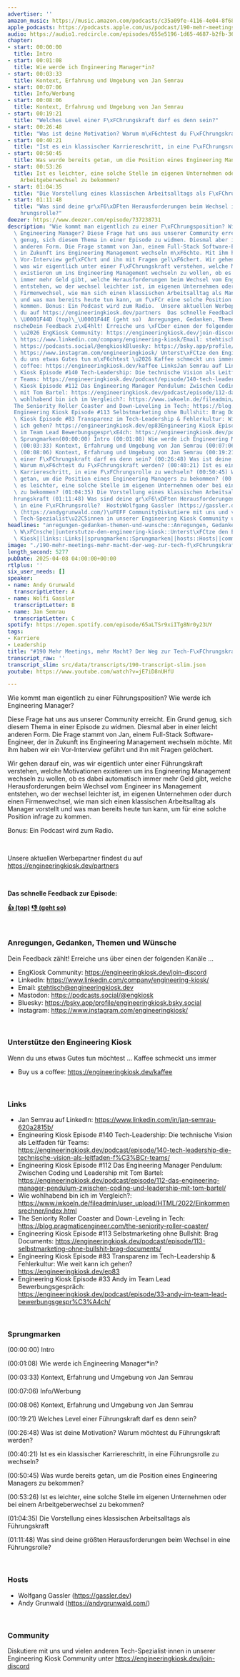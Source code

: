 ```yaml
---
advertiser: ''
amazon_music: https://music.amazon.com/podcasts/c35a09fe-4116-4e04-8f68-77d61b112e46/episodes/f3aad163-939a-4ffc-b8cb-7b556f5e6f7e/engineering-kiosk-190-mehr-meetings-mehr-macht-der-weg-zur-tech-f%C3%BChrungskraft
apple_podcasts: https://podcasts.apple.com/us/podcast/190-mehr-meetings-mehr-macht-der-weg-zur-tech-f%C3%BChrungskraft/id1603082924?i=1000702637852&uo=4
audio: https://audio1.redcircle.com/episodes/655e5196-1d65-4687-b2fb-36cdc9c3673c/stream.mp3
chapter:
- start: 00:00:00
  title: Intro
- start: 00:01:08
  title: Wie werde ich Engineering Manager*in?
- start: 00:03:33
  title: Kontext, Erfahrung und Umgebung von Jan Semrau
- start: 00:07:06
  title: Info/Werbung
- start: 00:08:06
  title: Kontext, Erfahrung und Umgebung von Jan Semrau
- start: 00:19:21
  title: "Welches Level einer F\xFChrungskraft darf es denn sein?"
- start: 00:26:48
  title: "Was ist deine Motivation? Warum m\xF6chtest du F\xFChrungskraft werden?"
- start: 00:40:21
  title: "Ist es ein klassischer Karriereschritt, in eine F\xFChrungsrolle zu wechseln?"
- start: 00:50:45
  title: Was wurde bereits getan, um die Position eines Engineering Managers zu bekommen?
- start: 00:53:26
  title: Ist es leichter, eine solche Stelle im eigenen Unternehmen oder bei einem
    Arbeitgeberwechsel zu bekommen?
- start: 01:04:35
  title: "Die Vorstellung eines klassischen Arbeitsalltags als F\xFChrungskraft"
- start: 01:11:48
  title: "Was sind deine gr\xF6\xDFten Herausforderungen beim Wechsel in eine F\xFC\
    hrungsrolle?"
deezer: https://www.deezer.com/episode/737238731
description: "Wie kommt man eigentlich zu einer F\xFChrungsposition? Wie werde ich\
  \ Engineering Manager? Diese Frage hat uns aus unserer Community erreicht. Ein Grund\
  \ genug, sich diesem Thema in einer Episode zu widmen. Diesmal aber in einer leicht\
  \ anderen Form. Die Frage stammt von Jan, einem Full-Stack Software-Engineer, der\
  \ in Zukunft ins Engineering Management wechseln m\xF6chte. Mit ihm haben wir ein\
  \ Vor-Interview gef\xFChrt und ihn mit Fragen gel\xF6chert. Wir gehen darauf ein,\
  \ was wir eigentlich unter einer F\xFChrungskraft verstehen, welche Motivationen\
  \ existieren um ins Engineering Management wechseln zu wollen, ob es dabei automatisch\
  \ immer mehr Geld gibt, welche Herausforderungen beim Wechsel vom Engineer ins Management\
  \ entstehen, wo der wechsel leichter ist, im eigenen Unternehmen oder durch einen\
  \ Firmenwechsel, wie man sich einen klassischen Arbeitsalltag als Manager vorstellt\
  \ und was man bereits heute tun kann, um f\xFCr eine solche Position infrage zu\
  \ kommen. Bonus: Ein Podcast wird zum Radio.  Unsere aktuellen Werbepartner findest\
  \ du auf https://engineeringkiosk.dev/partners  Das schnelle Feedback zur Episode:\
  \ \U0001F44D (top)\_\U0001F44E (geht so)  Anregungen, Gedanken, Themen und W\xFC\
  nscheDein Feedback z\xE4hlt! Erreiche uns \xFCber einen der folgenden Kan\xE4le\
  \ \u2026 EngKiosk Community: https://engineeringkiosk.dev/join-discord\_LinkedIn:\
  \ https://www.linkedin.com/company/engineering-kiosk/Email: stehtisch@engineeringkiosk.devMastodon:\
  \ https://podcasts.social/@engkioskBluesky: https://bsky.app/profile/engineeringkiosk.bsky.socialInstagram:\
  \ https://www.instagram.com/engineeringkiosk/ Unterst\xFCtze den Engineering KioskWenn\
  \ du uns etwas Gutes tun m\xF6chtest \u2026 Kaffee schmeckt uns immer\_ Buy us a\
  \ coffee: https://engineeringkiosk.dev/kaffee LinksJan Semrau auf LinkedIn: https://www.linkedin.com/in/jan-semrau-620a2815b/Engineering\
  \ Kiosk Episode #140 Tech-Leadership: Die technische Vision als Leitfaden f\xFC\
  r Teams: https://engineeringkiosk.dev/podcast/episode/140-tech-leadership-die-technische-vision-als-leitfaden-f%C3%BCr-teams/Engineering\
  \ Kiosk Episode #112 Das Engineering Manager Pendulum: Zwischen Coding und Leadership\
  \ mit Tom Bartel: https://engineeringkiosk.dev/podcast/episode/112-das-engineering-manager-pendulum-zwischen-coding-und-leadership-mit-tom-bartel/Wie\
  \ wohlhabend bin ich im Vergleich?: https://www.iwkoeln.de/fileadmin/user_upload/HTML/2022/Einkommensrechner/index.html\_\
  The Seniority Roller Coaster and Down-Leveling in Tech: https://blog.pragmaticengineer.com/the-seniority-roller-coaster/\_\
  Engineering Kiosk Episode #113 Selbstmarketing ohne Bullshit: Brag Documents: https://engineeringkiosk.dev/podcast/episode/113-selbstmarketing-ohne-bullshit-brag-documents/Engineering\
  \ Kiosk Episode #83 Transparenz im Tech-Leadership & Fehlerkultur: Wie weit kann\
  \ ich gehen? https://engineeringkiosk.dev/ep83Engineering Kiosk Episode #33 Andy\
  \ im Team Lead Bewerbungsgespr\xE4ch: https://engineeringkiosk.dev/podcast/episode/33-andy-im-team-lead-bewerbungsgespr%C3%A4ch/\
  \ Sprungmarken(00:00:00) Intro (00:01:08) Wie werde ich Engineering Manager*in?\
  \ (00:03:33) Kontext, Erfahrung und Umgebung von Jan Semrau (00:07:06) Info/Werbung\
  \ (00:08:06) Kontext, Erfahrung und Umgebung von Jan Semrau (00:19:21) Welches Level\
  \ einer F\xFChrungskraft darf es denn sein? (00:26:48) Was ist deine Motivation?\
  \ Warum m\xF6chtest du F\xFChrungskraft werden? (00:40:21) Ist es ein klassischer\
  \ Karriereschritt, in eine F\xFChrungsrolle zu wechseln? (00:50:45) Was wurde bereits\
  \ getan, um die Position eines Engineering Managers zu bekommen? (00:53:26) Ist\
  \ es leichter, eine solche Stelle im eigenen Unternehmen oder bei einem Arbeitgeberwechsel\
  \ zu bekommen? (01:04:35) Die Vorstellung eines klassischen Arbeitsalltags als F\xFC\
  hrungskraft (01:11:48) Was sind deine gr\xF6\xDFten Herausforderungen beim Wechsel\
  \ in eine F\xFChrungsrolle?  HostsWolfgang Gassler (https://gassler.dev)\_Andy Grunwald\
  \ (https://andygrunwald.com/)\uFEFF CommunityDiskutiere mit uns und vielen anderen\
  \ Tech-Spezialist\u22C5innen in unserer Engineering Kiosk Community unter https://engineeringkiosk.dev/join-discord"
headlines: "anregungen-gedanken-themen-und-wunsche::Anregungen, Gedanken, Themen und\
  \ W\xFCnsche||unterstutze-den-engineering-kiosk::Unterst\xFCtze den Engineering\
  \ Kiosk||links::Links||sprungmarken::Sprungmarken||hosts::Hosts||community::Community"
image: "./190-mehr-meetings-mehr-macht-der-weg-zur-tech-f\xFChrungskraft.jpg"
length_second: 5277
pubDate: 2025-04-08 04:00:00+00:00
rtlplus: ''
six_user_needs: []
speaker:
- name: Andy Grunwald
  transcriptLetter: A
- name: Wolfi Gassler
  transcriptLetter: B
- name: Jan Semrau
  transcriptLetter: C
spotify: https://open.spotify.com/episode/65aLTSr9xiITg8Nr0y23UY
tags:
- Karriere
- Leadership
title: "#190 Mehr Meetings, mehr Macht? Der Weg zur Tech-F\xFChrungskraft"
transcript_raw: ''
transcript_slim: src/data/transcripts/190-transcript-slim.json
youtube: https://www.youtube.com/watch?v=jE7iD8nUHfU

---
```

<p>Wie kommt man eigentlich zu einer Führungsposition? Wie werde ich Engineering Manager?</p><p>Diese Frage hat uns aus unserer Community erreicht. Ein Grund genug, sich diesem Thema in einer Episode zu widmen. Diesmal aber in einer leicht anderen Form. Die Frage stammt von Jan, einem Full-Stack Software-Engineer, der in Zukunft ins Engineering Management wechseln möchte. Mit ihm haben wir ein Vor-Interview geführt und ihn mit Fragen gelöchert.</p><p>Wir gehen darauf ein, was wir eigentlich unter einer Führungskraft verstehen, welche Motivationen existieren um ins Engineering Management wechseln zu wollen, ob es dabei automatisch immer mehr Geld gibt, welche Herausforderungen beim Wechsel vom Engineer ins Management entstehen, wo der wechsel leichter ist, im eigenen Unternehmen oder durch einen Firmenwechsel, wie man sich einen klassischen Arbeitsalltag als Manager vorstellt und was man bereits heute tun kann, um für eine solche Position infrage zu kommen.</p><p>Bonus: Ein Podcast wird zum Radio.</p><p><br></p><p>Unsere aktuellen Werbepartner findest du auf <a href="https://engineeringkiosk.dev/partners">https://engineeringkiosk.dev/partners</a></p><p><br></p><p><strong>Das schnelle Feedback zur Episode:</strong></p><p><a href="https://api.openpodcast.dev/feedback/190/upvote" rel="nofollow"><strong>👍 (top)</strong></a><strong> </strong><a href="https://api.openpodcast.dev/feedback/190/downvote" rel="nofollow"><strong>👎 (geht so)</strong></a></p><p><br></p><h3 id="anregungen-gedanken-themen-und-wunsche">Anregungen, Gedanken, Themen und Wünsche</h3><p>Dein Feedback zählt! Erreiche uns über einen der folgenden Kanäle …</p><ul><li>EngKiosk Community: <a href="https://engineeringkiosk.dev/join-discord">https://engineeringkiosk.dev/join-discord</a> </li><li>LinkedIn: <a href="https://www.linkedin.com/company/engineering-kiosk/" rel="nofollow">https://www.linkedin.com/company/engineering-kiosk/</a></li><li>Email: <a href="mailto:stehtisch@engineeringkiosk.dev" rel="nofollow">stehtisch@engineeringkiosk.dev</a></li><li>Mastodon: <a href="https://podcasts.social/@engkiosk" rel="nofollow">https://podcasts.social/@engkiosk</a></li><li>Bluesky: <a href="https://bsky.app/profile/engineeringkiosk.bsky.social" rel="nofollow">https://bsky.app/profile/engineeringkiosk.bsky.social</a></li><li>Instagram: <a href="https://www.instagram.com/engineeringkiosk/" rel="nofollow">https://www.instagram.com/engineeringkiosk/</a></li></ul><p><br></p><h3 id="unterstutze-den-engineering-kiosk">Unterstütze den Engineering Kiosk</h3><p>Wenn du uns etwas Gutes tun möchtest … Kaffee schmeckt uns immer </p><ul><li>Buy us a coffee: <a href="https://engineeringkiosk.dev/kaffee">https://engineeringkiosk.dev/kaffee</a></li></ul><p><br></p><h3 id="links">Links</h3><ul><li>Jan Semrau auf LinkedIn: <a href="https://www.linkedin.com/in/jan-semrau-620a2815b/" rel="nofollow">https://www.linkedin.com/in/jan-semrau-620a2815b/</a></li><li>Engineering Kiosk Episode #140 Tech-Leadership: Die technische Vision als Leitfaden für Teams: <a href="https://engineeringkiosk.dev/podcast/episode/140-tech-leadership-die-technische-vision-als-leitfaden-f%C3%BCr-teams/">https://engineeringkiosk.dev/podcast/episode/140-tech-leadership-die-technische-vision-als-leitfaden-f%C3%BCr-teams/</a></li><li>Engineering Kiosk Episode #112 Das Engineering Manager Pendulum: Zwischen Coding und Leadership mit Tom Bartel: <a href="https://engineeringkiosk.dev/podcast/episode/112-das-engineering-manager-pendulum-zwischen-coding-und-leadership-mit-tom-bartel/">https://engineeringkiosk.dev/podcast/episode/112-das-engineering-manager-pendulum-zwischen-coding-und-leadership-mit-tom-bartel/</a></li><li>Wie wohlhabend bin ich im Vergleich?: <a href="https://www.iwkoeln.de/fileadmin/user_upload/HTML/2022/Einkommensrechner/index.html" rel="nofollow">https://www.iwkoeln.de/fileadmin/user_upload/HTML/2022/Einkommensrechner/index.html</a> </li><li>The Seniority Roller Coaster and Down-Leveling in Tech: <a href="https://blog.pragmaticengineer.com/the-seniority-roller-coaster/" rel="nofollow">https://blog.pragmaticengineer.com/the-seniority-roller-coaster/</a> </li><li>Engineering Kiosk Episode #113 Selbstmarketing ohne Bullshit: Brag Documents: <a href="https://engineeringkiosk.dev/podcast/episode/113-selbstmarketing-ohne-bullshit-brag-documents/">https://engineeringkiosk.dev/podcast/episode/113-selbstmarketing-ohne-bullshit-brag-documents/</a></li><li><span>Engineering Kiosk Episode #83 Transparenz im Tech-Leadership &amp; Fehlerkultur: Wie weit kann ich gehen? </span><a href="https://engineeringkiosk.dev/ep83">https://engineeringkiosk.dev/ep83</a></li><li>Engineering Kiosk Episode #33 Andy im Team Lead Bewerbungsgespräch: <a href="https://engineeringkiosk.dev/podcast/episode/33-andy-im-team-lead-bewerbungsgespr%C3%A4ch/">https://engineeringkiosk.dev/podcast/episode/33-andy-im-team-lead-bewerbungsgespr%C3%A4ch/</a></li></ul><p><br></p><h3 id="sprungmarken">Sprungmarken</h3><p>(00:00:00) Intro</p><p>(00:01:08) Wie werde ich Engineering Manager*in?</p><p>(00:03:33) Kontext, Erfahrung und Umgebung von Jan Semrau</p><p>(00:07:06) Info/Werbung</p><p>(00:08:06) Kontext, Erfahrung und Umgebung von Jan Semrau</p><p>(00:19:21) Welches Level einer Führungskraft darf es denn sein?</p><p>(00:26:48) Was ist deine Motivation? Warum möchtest du Führungskraft werden?</p><p>(00:40:21) Ist es ein klassischer Karriereschritt, in eine Führungsrolle zu wechseln?</p><p>(00:50:45) Was wurde bereits getan, um die Position eines Engineering Managers zu bekommen?</p><p>(00:53:26) Ist es leichter, eine solche Stelle im eigenen Unternehmen oder bei einem Arbeitgeberwechsel zu bekommen?</p><p>(01:04:35) Die Vorstellung eines klassischen Arbeitsalltags als Führungskraft</p><p>(01:11:48) Was sind deine größten Herausforderungen beim Wechsel in eine Führungsrolle?</p><p><br></p><h3 id="hosts">Hosts</h3><ul><li>Wolfgang Gassler (<a href="https://gassler.dev" rel="nofollow">https://gassler.dev</a>) </li><li>Andy Grunwald (<a href="https://andygrunwald.com/" rel="nofollow">https://andygrunwald.com/</a>)</li></ul><p>﻿</p><h3 id="community">Community</h3><p>Diskutiere mit uns und vielen anderen Tech-Spezialist⋅innen in unserer Engineering Kiosk Community unter <a href="https://engineeringkiosk.dev/join-discord">https://engineeringkiosk.dev/join-discord</a> </p>